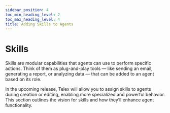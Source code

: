 ```yaml
---
sidebar_position: 4
toc_min_heading_level: 2
toc_max_heading_level: 4
title: Adding Skills to Agents
---
```


# Skills

Skills are modular capabilities that agents can use to perform specific actions. Think of them as plug-and-play tools — like sending an email, generating a report, or analyzing data — that can be added to an agent based on its role.

In the upcoming release, Telex will allow you to assign skills to agents during creation or editing, enabling more specialized and powerful behavior. This section outlines the vision for skills and how they’ll enhance agent functionality.